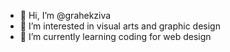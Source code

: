 - 👋 Hi, I’m @grahekziva
- 👀 I’m interested in visual arts and graphic design
- 🌱 I’m currently learning coding for web design

<!---
grahekziva/grahekziva is a ✨ special ✨ repository because its `README.md` (this file) appears on your GitHub profile.
You can click the Preview link to take a look at your changes.
--->
